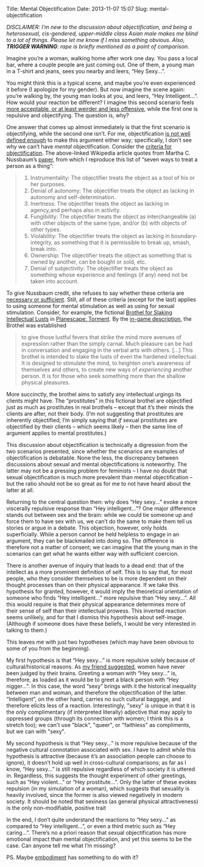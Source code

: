 Title: Mental Objectification
Date: 2013-11-07 15:07
Slug: mental-objectification

*DISCLAIMER: I’m new to the discussion about objectification, and being
a heterosexual, cis-gendered, upper-middle class Asian male makes me
blind to a lot of things. Please let me know if I miss something
obvious. Also, **TRIGGER WARNING**: rape is briefly mentioned as a point
of comparison.*

Imagine you’re a woman, walking home after work one day. You pass a
local bar, where a couple people are just coming out. One of them, a
young man in a T-shirt and jeans, sees you nearby and leers, “Hey
Sexy...”.

You might think this is a typical scene, and maybe you’re even
experienced it before (I apologize for my gender). But now imagine the
scene again: you’re walking by, the young man looks at you, and leers,
“Hey Intelligent...”. How would your reaction be different? I imagine
this second scenario feels [more acceptable, or at least weirder and
less
offensive](https://twitter.com/justinnhli/status/354321746570117120),
while the first one is repulsive and objectifying. The question is, why?

One answer that comes up almost immediately is that the first scenario
is objectifying, while the second one isn’t. For me, objectification [is
not well defined
enough](http://justinnhli.com/posts/2013/06/defining-objectification.html)
to make this argument either way; specifically, I don’t see why we can’t
have *mental* objectification. Consider the [criteria for
objectification](http://en.wikipedia.org/wiki/Objectification). The
above-linked Wikipedia article quotes from Martha C. Nussbaum’s
[paper](http://www.jstor.org/stable/2961930), from which I reproduce
this list of “seven ways to treat a person as a thing”:

> 1.  Instrumentality: The objectifier treats the object as a tool of
>     his or her purposes.
> 2.  Denial of autonomy: The objectifier treats the object as lacking
>     in autonomy and self-determination.
> 3.  Inertness: The objectifier treats the object as lacking in
>     agency,and perhaps also in activity.
> 4.  Fungibility: The objectifier treats the object as interchangeable
>     (a) with other objects of the same type, and/or (b) with objects
>     of other types.
> 5.  Violability: The objectifier treats the object as lacking in
>     boundary-integrity, as something that it is permissible to break
>     up, smash, break into.
> 6.  Ownership: The objectifier treats the object as something that is
>     owned by another, can be bought or sold, etc.
> 7.  Denial of subjectivity: The objectifier treats the object as
>     something whose experience and feelings (if any) need not be taken
>     into account.

To give Nussbaum credit, she refuses to say whether these criteria are
[necessary or
sufficient](http://en.wikipedia.org/wiki/Necessity_and_sufficiency).
Still, all of these criteria (except for the last) applies to using
someone for mental stimulation as well as using for sexual stimulation.
Consider, for example, the fictional [Brothel for Slaking Intellectual
Lusts](http://torment.wikia.com/wiki/Brothel_for_Slaking_Intellectual_Lusts)
in [Planescape:
Torment](http://en.wikipedia.org/wiki/Planescape:_Torment). By the
[in-game description](http://www.wischik.com/lu/senses/pst-book.html),
the Brothel was established

> to give those lustful fevers that strike the mind more avenues of
> expression rather than the simply carnal. Much pleasure can be had in
> conversation and engaging in the verbal arts with others. [...] This
> brothel is intended to slake the lusts of even the hardened
> intellectual. It is designed to stimulate the mind, to heighten one’s
> awareness of themselves and others, to create new ways of
> *experiencing* another person. It is for those who seek something more
> than the shallow physical pleasures.

More succinctly, the brothel aims to satisfy any intellectual urgings
its clients might have. The “prostitutes” in this fictional brothel are
objectified just as much as prostitutes in real brothels – except that
it’s their minds the clients are after, not their body. (I’m not
suggesting that prostitutes are inherently objectified; I’m simply
saying that *if* sexual prostitutes are objectified by their clients –
which seems likely – then the same line of argument applies to mental
prostitutes.)

This discussion about objectification is technically a digression from
the two scenarios presented, since whether the scenarios are examples of
objectification is debatable. None the less, the discrepancy between
discussions about sexual and mental objectifications is noteworthy. The
latter may not be a pressing problem for feminists – I have no doubt
that sexual objectification is much more prevalent than mental
objectification – but the ratio should not be so great as for me to not
have heard about the latter at all.

Returning to the central question then: why does “Hey sexy...” evoke a
more viscerally repulsive response than “Hey intelligent...”? One major
difference stands out between sex and the brain: while we could tie
someone up and force them to have sex with us, we can’t do the same to
make them tell us stories or argue in a debate. This objection, however,
only holds superficially. While a person cannot be held helpless to
engage in an argument, they can be blackmailed into doing so. The
difference is therefore not a matter of consent; we can imagine that the
young man in the scenarios can get what he wants either way with
sufficient coercion.

There is another avenue of inquiry that leads to a dead end: that of the
intellect as a more prominent definition of self. This is to say that,
for most people, who they consider themselves to be is more dependent on
their thought processes than on their physical appearance. If we take
this hypothesis for granted, however, it would imply the theoretical
orientation of someone who finds “Hey intelligent...” more repulsive
than “Hey sexy...”. All this would require is that their physical
appearance determines more of their sense of self than their
intellectual prowess. This inverted reaction seems unlikely, and for
that I dismiss this hypothesis about self-image. (Although if someone
does have these beliefs, I would be very interested in talking to them.)

This leaves me with just two hypotheses (which may have been obvious to
some of you from the beginning).

My first hypothesis is that “Hey sexy...” is more repulsive solely
because of cultural/historical reasons. As [my friend
suggested](https://twitter.com/kylelady/status/354324190440079361),
women have never been judged by their brains. Greeting a woman with “Hey
sexy...” is, therefore, as loaded as it would be to greet a black person
with “Hey nigger...”. In this case, the word “sexy” brings with it the
historical inequality between man and woman, and therefore the
objectification of the latter. “Intelligent”, on the other hand, carries
no such cultural baggage, and therefore elicits less of a reaction.
Interestingly, "sexy" is unique in that it is the only complimentary (if
interpreted literally) adjective that may apply to oppressed groups
(through its connection with women; I think this is a stretch too); we
can't use "black", "queer", or "faithless" as compliments, but we can
with "sexy".

My second hypothesis is that “Hey sexy...” is more repulsive because of
the negative cultural connotation associated with sex. I have to admit
while this hypothesis is attractive (because it’s an association people
can choose to ignore), it doesn’t hold up well in cross-cultural
comparisons; as far as I know, “Hey sexy...” is still repulsive
regardless of which society it is uttered in. Regardless, this suggests
the thought experiment of other greetings, such as “Hey violent...” or
“Hey prostitute...”. Only the latter of these evokes repulsion (in my
simulation of a woman), which suggests that sexuality is heavily
involved, since the former is also viewed negatively in modern society.
It should be noted that sexiness (as general physical attractiveness) is
the only non-modifiable, positive trait

In the end, I don’t quite understand the reactions to “Hey sexy...” as
compared to “Hey intelligent...”, or even a third metric such as “Hey
caring...”. There’s no a priori reason that sexual objectification has
more emotional impact than mental objectification, and yet this seems to
be the case. Can anyone tell me what I’m missing?

PS. Maybe [embodiment](http://en.wikipedia.org/wiki/Embodied_cognition)
has something to do with it?


